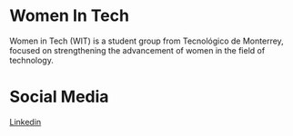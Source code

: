 # Women In Tech

Women in Tech (WIT) is a student group from Tecnológico de Monterrey, focused on strengthening the advancement of women in the field of technology.

# Social Media
[Linkedin](https://www.linkedin.com/company/82364150)
